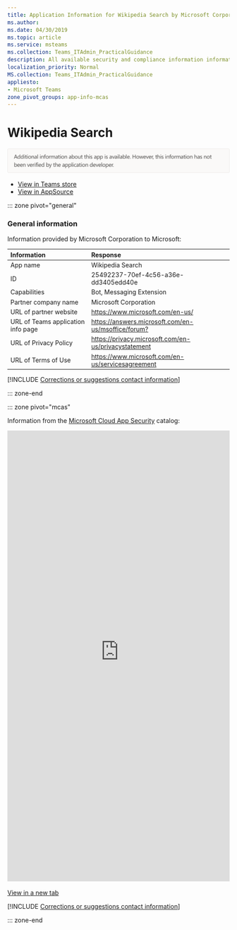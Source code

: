 ```yaml
---
title: Application Information for Wikipedia Search by Microsoft Corporation
ms.author: 
ms.date: 04/30/2019
ms.topic: article
ms.service: msteams
ms.collection: Teams_ITAdmin_PracticalGuidance
description: All available security and compliance information information for Wikipedia Search, its data handling policies, its Microsoft Cloud App Security app catalog information, and security/compliance information in the CSA STAR registry.
localization_priority: Normal
MS.collection: Teams_ITAdmin_PracticalGuidance
appliesto:
- Microsoft Teams
zone_pivot_groups: app-info-mcas
---
```

# Wikipedia Search

<p></p><img alt="Non-attested image" src="./images/unattested.png" width="650"/>

* <a href="https://teams.microsoft.com/l/app/25492237-70ef-4c56-a36e-dd3405edd40e" target="_blank">View in Teams store</a>
* <a href="https://appsource.microsoft.com/en-us/product/office/WA104381597" target="_blank">View in AppSource</a>

::: zone pivot="general"

### General information

Information provided by Microsoft Corporation to Microsoft:

| **Information** | **Response** |
|:----------------|:-------------|
| App name | Wikipedia Search |
| ID | 25492237-70ef-4c56-a36e-dd3405edd40e |
| Capabilities | Bot, Messaging Extension |
| Partner company name | Microsoft Corporation |
| URL of partner website | <https://www.microsoft.com/en-us/> |
| URL of Teams application info page | <https://answers.microsoft.com/en-us/msoffice/forum?> |
| URL of Privacy Policy | <https://privacy.microsoft.com/en-us/privacystatement> |
| URL of Terms of Use | <https://www.microsoft.com/en-us/servicesagreement> |

 [!INCLUDE [Corrections or suggestions contact information](./includes/corrections-or-suggestions.md)]

::: zone-end


::: zone pivot="mcas"

Information from the [Microsoft Cloud App Security](https://www.microsoft.com/en-us/enterprise-mobility-security/cloud-app-security) catalog:

<iframe height='1020' title='Microsoft Cloud App Security Information' src='https://3ca685143b5b46b4b0e5266dadf2e97c.codepen.website/#/dashboard/33476' frameborder='no'  style='width: 100%;'></iframe>

<a href="https://3ca685143b5b46b4b0e5266dadf2e97c.codepen.website/#/dashboard/33476" target="_blank">View in a new tab</a>

[!INCLUDE [Corrections or suggestions contact information](./includes/corrections-or-suggestions.md)]

::: zone-end

